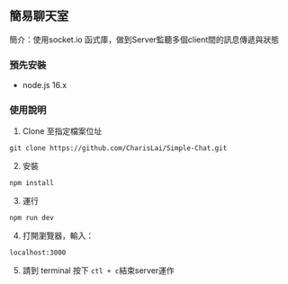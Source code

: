 ## 簡易聊天室
簡介：使用socket.io 函式庫，做到Server監聽多個client間的訊息傳遞與狀態

### 預先安裝
- node.js 16.x

### 使用說明
1. Clone 至指定檔案位址
```
git clone https://github.com/CharisLai/Simple-Chat.git
```
2. 安裝
```
npm install
```
3. 運行
```
npm run dev
```
4. 打開瀏覽器，輸入：
```
localhost:3000
```
5. 請到 terminal 按下  ` ctl + c `結束server運作
 